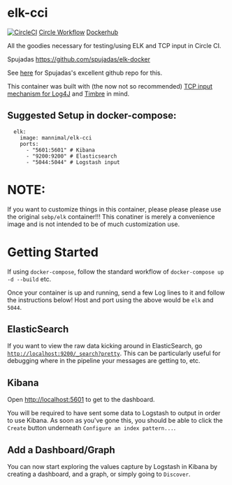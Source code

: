 # elk-cci
[![CircleCI](https://circleci.com/gh/AlexanderMann/elk-cci.svg?style=svg)](https://circleci.com/gh/AlexanderMann/elk-cci) 
[Circle Workflow](https://circleci.com/gh/AlexanderMann/workflows/elk-cci)
[Dockerhub](https://hub.docker.com/r/mannimal/elk-cci/)

All the goodies necessary for testing/using ELK and TCP input in Circle CI.

Spujadas
https://github.com/spujadas/elk-docker

See [here](https://github.com/spujadas/elk-docker) for Spujadas's excellent github repo for this.

This container was built with (the now not so recommended) [TCP input mechanism for Log4J](https://www.elastic.co/guide/en/logstash/current/plugins-inputs-tcp.html) and [Timbre](https://github.com/ptaoussanis/timbre/blob/master/src/taoensso/timbre/appenders/3rd_party/logstash.clj) in mind.

## Suggested Setup in docker-compose:

```
  elk:
    image: mannimal/elk-cci
    ports:
      - "5601:5601" # Kibana
      - "9200:9200" # Elasticsearch
      - "5044:5044" # Logstash input
```

# NOTE:
If you want to customize things in this container, please please please use the original `sebp/elk` container!!! This conatiner is merely a convenience image and is not intended to be of much customization use.

# Getting Started

If using `docker-compose`, follow the standard workflow of `docker-compose up -d --build` etc.

Once your container is up and running, send a few Log lines to it and follow the instructions below! Host and port using the above would be `elk` and `5044`.

## ElasticSearch

If you want to view the raw data kicking around in ElasticSearch, go [`http://localhost:9200/_search?pretty`](http://localhost:9200/_search?pretty). This can be particularly useful for debugging where in the pipeline your messages are getting to, etc.

## Kibana

Open <http://localhost:5601> to get to the dashboard.

You will be required to have sent some data to Logstash to output in order to use Kibana. As soon as you've gone this, you should be able to click the `Create` button underneath `Configure an index pattern...`.

## Add a Dashboard/Graph
You can now start exploring the values capture by Logstash in Kibana by creating a dashboard, and a graph, or simply going to `Discover`.

